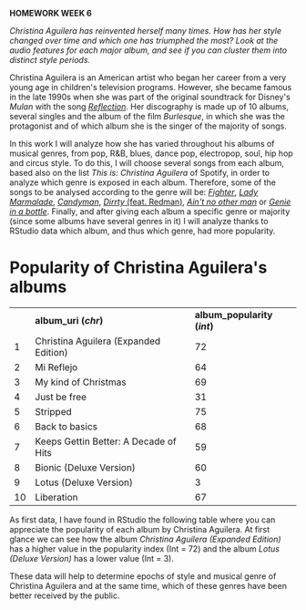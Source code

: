 <p><strong>HOMEWORK WEEK 6</strong></p>
<p><em>Christina Aguilera has reinvented herself many times. How has her style changed over time and which one has triumphed the most? Look at the audio features for each major album, and see if you can cluster them into distinct style periods.</em> </p>
<p>Christina Aguilera is an American artist who began her career from a very young age in children's television programs. However, she became famous in the late 1990s when she was part of the original soundtrack for Disney's <em>Mulan</em> with the song <a href="https://www.youtube.com/watch?v=h8GUCQQZS64"><em>Reflection</em></a>. Her discography is made up of 10 albums, several singles and the album of the film <em>Burlesque</em>, in which she was the protagonist and of which album she is the singer of the majority of songs. </p>
<p>In this work I will analyze how she has varied throughout his albums of musical genres, from pop, R&B, blues, dance pop, electropop, soul, hip hop and circus style. To do this, I will choose several songs from each album, based also on the list <em>This is: Christina Aguilera</em> of Spotify, in order to analyze which genre is exposed in each album. Therefore, some of the songs to be analysed according to the genre will be: <a href="https://www.youtube.com/watch?v=PstrAfoMKlc"><em>Fighter</em></a>, <a href="https://www.youtube.com/watch?v=RQa7SvVCdZk"><em>Lady Marmalade</em></a>, <a href="https://www.youtube.com/watch?v=-ScjucUV8v0"><em>Candyman</em></a>, <a href="https://www.youtube.com/watch?v=4Rg3sAb8Id8"><em>Dirrty</em> (feat. Redman)</a>, <a href="https://www.youtube.com/watch?v=8x7Ta89QLo4"><em>Ain't no other man</em></a> or <a href="https://www.youtube.com/watch?v=kIDWgqDBNXA"><em>Genie in a bottle</em></a>. Finally, and after giving each album a specific genre or majority (since some albums have several genres in it) I will analyze thanks to RStudio data which album, and thus which genre, had more popularity.</p>
<html>
<body>

<h1>Popularity of Christina Aguilera's albums</h1>

<table>
<tr>
  <td><strong>   </strong></td>
  <td><strong>album_uri (<em>chr</em>)</strong></td>
  <td><strong>album_popularity (<em>int</em>)</strong></td>
</tr>

<tr>
  <td>1</td>
  <td>Christina Aguilera (Expanded Edition)</td>
  <td>72</td>
</tr>

<tr>
  <td>2</td>
  <td>Mi Reflejo</td>
  <td>64</td>
</tr>

<tr>
  <td>3</td>
  <td>My kind of Christmas</td>
  <td>69</td>
</tr>

<tr>
  <td>4</td>
  <td>Just be free</td>
  <td>31</td>
</tr>

<tr>
  <td>5</td>
  <td>Stripped</td>
  <td>75</td>
</tr>

<tr>
  <td>6</td>
  <td>Back to basics</td>
  <td>68</td>
</tr>

<tr>
  <td>7</td>
  <td>Keeps Gettin Better: A Decade of Hits</td>
  <td>59</td>
</tr>

<tr>
  <td>8</td>
  <td>Bionic (Deluxe Version)</td>
  <td>60</td>
</tr>

<tr>
  <td>9</td>
  <td>Lotus (Deluxe Version)</td>
  <td>3</td>
</tr>

<tr>
  <td>10</td>
  <td>Liberation</td>
  <td>67</td>
</tr>
</table>

</body>
</html>
<p>As first data, I have found in RStudio the following table where you can appreciate the popularity of each album by Christina Aguilera. At first glance we can see how the album <em>Christina Aguilera (Expanded Edition)</em> has a higher value in the popularity index (Int = 72) and the album <em>Lotus (Deluxe Version)</em> has a lower value (Int = 3).</p>
<p>These data will help to determine epochs of style and musical genre of Christina Aguilera and at the same time, which of these genres have been better received by the public.</p>
